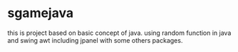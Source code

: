 # sgamejava
this is project based on basic concept of java. using random function in java and swing awt including jpanel with some others packages.
